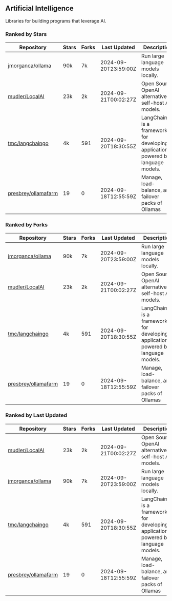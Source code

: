 ## Artificial Intelligence

Libraries for building programs that leverage AI.

### Ranked by Stars

| Repository | Stars | Forks | Last Updated | Description | 
|------------|-------|-------|--------------|-------------|
| [jmorganca/ollama](https://github.com/jmorganca/ollama) | 90k | 7k | 2024-09-20T23:59:00Z |  Run large language models locally. |
| [mudler/LocalAI](https://github.com/mudler/LocalAI) | 23k | 2k | 2024-09-21T00:02:27Z |  Open Source OpenAI alternative, self-host AI models. |
| [tmc/langchaingo](https://github.com/tmc/langchaingo) | 4k | 591 | 2024-09-20T18:30:55Z |  LangChainGo is a framework for developing applications powered by language models. |
| [presbrey/ollamafarm](https://github.com/presbrey/ollamafarm) | 19 | 0 | 2024-09-18T12:55:59Z |  Manage, load-balance, and failover packs of Ollamas |

### Ranked by Forks

| Repository | Stars | Forks | Last Updated | Description | 
|------------|-------|-------|--------------|-------------|
| [jmorganca/ollama](https://github.com/jmorganca/ollama) | 90k | 7k | 2024-09-20T23:59:00Z |  Run large language models locally. |
| [mudler/LocalAI](https://github.com/mudler/LocalAI) | 23k | 2k | 2024-09-21T00:02:27Z |  Open Source OpenAI alternative, self-host AI models. |
| [tmc/langchaingo](https://github.com/tmc/langchaingo) | 4k | 591 | 2024-09-20T18:30:55Z |  LangChainGo is a framework for developing applications powered by language models. |
| [presbrey/ollamafarm](https://github.com/presbrey/ollamafarm) | 19 | 0 | 2024-09-18T12:55:59Z |  Manage, load-balance, and failover packs of Ollamas |

### Ranked by Last Updated

| Repository | Stars | Forks | Last Updated | Description | 
|------------|-------|-------|--------------|-------------|
| [mudler/LocalAI](https://github.com/mudler/LocalAI) | 23k | 2k | 2024-09-21T00:02:27Z |  Open Source OpenAI alternative, self-host AI models. |
| [jmorganca/ollama](https://github.com/jmorganca/ollama) | 90k | 7k | 2024-09-20T23:59:00Z |  Run large language models locally. |
| [tmc/langchaingo](https://github.com/tmc/langchaingo) | 4k | 591 | 2024-09-20T18:30:55Z |  LangChainGo is a framework for developing applications powered by language models. |
| [presbrey/ollamafarm](https://github.com/presbrey/ollamafarm) | 19 | 0 | 2024-09-18T12:55:59Z |  Manage, load-balance, and failover packs of Ollamas |

